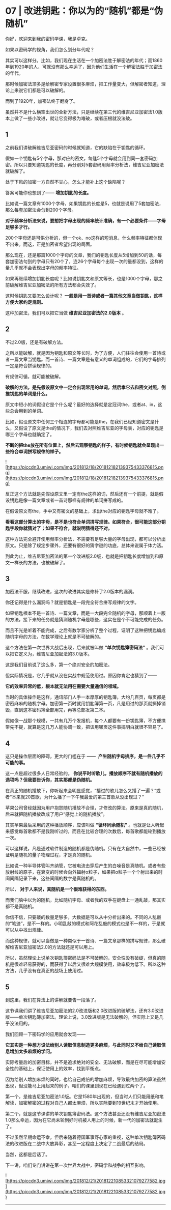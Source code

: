 # 07 | 改进钥匙：你以为的“随机”都是“伪随机”

你好，欢迎来到我的密码学课，我是卓克。

如果以密码学的视角，我们怎么划分年代呢？

其实可以这样分。比如，我们现在生活在一个加密法胜于解密法的年代；而1860年到1920年的人，可就没有那么幸运了，因为他们生活在一个解密法胜于加密法的年代。

那时候加密法顶多是给解密专家设置很多麻烦，把工作量变大，但解密者知道，理论上来说它们都是可以破解的。

而到了1920年，加密法终于翻身了。

虽然并不是什么横空出世的全新方法，只是继续在第三代的维吉尼亚加密法1.0版本上做了一些小改进，就让它变得极为难破，或者压根就没法破。

## 1

之前我们讲破解维吉尼亚密码的时候就知道，它的缺陷在于钥匙的循环。

假如一个钥匙有5个字母，那对应的密文，每逢5个字母就会用到同一套密码加密。所以只要知道钥匙的长度，再分别对5套密码用频率分析法，维吉尼亚加密法就破解了。

处于下风的加密一方自然不甘心，怎么才能补上这个缺陷呢？

答案可能你也想到了—— **增加钥匙的长度。**

比如说一篇文章有1000个字母，如果钥匙的长度是5，也就是说用了5套加密法，那么每套加密法会匀到200个字母。

 **对于频率分析法来说，要想把字母出现的频率统计准确，有一个必要条件——字母足够多才行。**

200个字母还是可供分析的，但一个ok、no这样的短消息，什么频率特征都体现不出来。而这，正是加密者希望出现的局面。

那么现在，还是那篇1000个字母的文章，我们的钥匙长度从5增加到50的话，每套加密法匀到的字母只有20个了，连26个字母每个出现一次的量都没到，这样的量几乎就不会表现出字母的频率特征。

如果再继续增加钥匙长度呢？比如说钥匙文和原文等长，也是1000个字母，那之前破解维吉尼亚加密法的所有方法都会失效了。

这时候钥匙又要怎么设计呢？ **一般是用一首诗或者一篇其他文章当做钥匙，这样方便大家约定规则。**

这种加密法，我们可以把它当做 **维吉尼亚加密法的2.0版本** 。

## 2

不过2.0版，还是有破解方法。

之所以能破解，就是因为钥匙和原文等长时，为了方便，人们往往会使用一首诗或者一篇文章当钥匙。而一首诗、一篇文章是有意义的单词组成的，它们的字母排列一定是符合拼读规律的。

有规律可循，就可能被破解。

 **破解的方法，是先假设原文中一定会出现常用的单词，然后拿它去和密文对照，倒推钥匙的单词是什么。**

原文中短小的词假设它是个什么呢？最好的选择就是定冠词the，或者at、in，这些总会用到的单词。

比如，假设原文中任何三个相连的字母都可能是the，在我们已经知道密文是什么，又假设了原文是the的情况下，我们去对照维吉尼亚的字母表，对应的钥匙是哪三个字母也就确定了。

 **不断的把the放在所有位置上，然后去观察钥匙的样子，有时候钥匙就会呈现出一些符合单词拼写规律的样子。**

![https://piccdn3.umiwi.com/img/201812/18/201812182139375433376815.png](https://piccdn3.umiwi.com/img/201812/18/201812182139375433376815.png)

反正这个方法就是先假设原文里一定有the这样的词，然后还有一个前提，就是假设钥匙是像一篇文章或者一首诗那样有规律的单词拼写成的。

在假设原文有the，手中又有密文的基础上，求出the对应的钥匙字母就不难了。

 **看看这部分算出的字母，是不是也符合单词拼写规律。如果符合，很可能这部分钥匙字段你就猜对了；如果不符合，就说明猜得还不对。**

这种方法完全避开使用频率分析法，不需要有足够大量的字母出现，都可以分析出原文。只是除了规定步骤外，还要有很好的猜字谜的功底，总体来说属于体力活。

到此为止，维吉尼亚加密法的第一个改进版2.0版，也就是把钥匙长度增加到和原文一样长的方法，也被破解了。

## 3

加密法不服，继续改进，这次的改进其实是修补了2.0版本的漏洞。

你还记得是什么漏洞吗？就是钥匙是一段完全符合拼写规律的文字。

如果钥匙根本不是一首诗、一篇文章，而是一大段完全随机的字母，那顺着上一版的方法，接下来的任务就是猜测随机字母是哪些，这实在是个不可能完成的任务。

而且不光是听着不能完成，之后有数学家分析了整个过程，证明了这种把钥匙编成随机字母的方法，在数学理论上就是不可破解的。

这个方法在第一次世界大战后出现，后来就被叫做 **“单次钥匙簿密码法”** 。我们可以把它定义为，维吉尼亚加密法的3.0版本。

这是我们目前说了这么多，第一个绝对安全的加密法。

但实际情况是，它几乎就从没在实战中规范使用过。原因你肯定也猜到了——

 **它的效率异常的低，根本就无法用在需要大量通信的领域。**

当时的具体操作是这样，通讯部门人手一本厚厚的钥匙簿，大约几百页，每页都是密密麻麻的随机字母。加密第一页时就用钥匙簿第一页，凡是用过的那页就撕掉销毁，直到这本密码簿全部用完，再等总部发第二本。

假如像一战那个规模，一共有几万个发报机，每个人都要有一份钥匙簿，不方便携带先不提，就算是这几万人能协调一致，把该用哪页这件事搞明白就很不容易了。

## 4

这只是操作层面的障碍，更大的门槛在于 ——  **产生随机字母排序，是一件几乎不可能的事。**

这一点是超过很多人日常经验的。 **你说平时听歌儿，播放顺序不就有随机播放的选项吗？但我要告诉你，其实那都是伪随机。**

在真正的随机播放下，你听起来会明显感觉，“播过的歌儿怎么又播了一遍？”或者“本来就20首歌，为什么播了一下午我最爱的第三首歌从没出现过？”

苹果公司曾经就因为用户抱怨随机播放不合理，才修改的算法。原来是真的随机，后来就把随机播放改成了用户“感觉上的随机播放”。

其实苹果最后采用的这种播放顺序，应该叫做 **“循环同余随机”** 。也就是让人听起来感觉每首歌都不是我刚听过的，而且在比较合理的次数后，每首歌都能轮到播放一次。

可以这样说，凡是通过软件制造的随机都是伪随机。只有在大自然中，一些已经被证明是随机的量子物理过程，才是真的随机。

比如说一种半导体管叫齐纳管，它被电流击穿后产生的白噪音是真随机。或者有些放射线的原子，在衰变的时候会向外辐射α粒子，如果把α粒子一个个射出来的时间间隔记录下来，这些间隔的数字是真随机的。

所以， **对于人来说，真随机是一个很难获得的东西。**

而我们脑中以为的随机，比如随机字母、或者我的双手在键盘上一通乱敲，那其实都不是真随机。

你信不信，只要敲的数量足够多，大数据是可以从中分析出来的。不同的人乱敲的“笔迹”，是不一样的。小明乱敲的模式和阿花乱敲的模式也是不一样的，于是就可以从中找出规律。

而这种规律，就可以当做是一种类似于一首诗、一篇文章那样的拼写规律，那么破解维吉尼亚加密法2.0的方法就还是可以用上。

所以，虽然理论上说单次钥匙簿密码法是不可破解的，安全性没有破绽，但真的随机是很难轻易获得的，而获得了以后又很难大规模使用，效率极为低下。所以这种方法，几乎没有在真正的战场上使用过。

## 5

到这里，我们在算法上的讲解就要告一段落了。

这节课我们讲了维吉尼亚加密法的2.0改进版和2.0改进版的破解法，还有3.0改进版——单次钥匙簿加密法。理论上说，3.0改进版是无法破解的，但实际上又是几乎没法用的。

我们回顾一下密码学的应用就会发现——

 **它其实是一种想方设法给别人读取信息制造更多麻烦，与此同时又不给自己读取信息增加太多麻烦的学问。**

实际考量后的加密目标，并不是追求绝对的安全、无法破解，而是在尽可能增加安全性的基础上，保证使用上的效率，找到平衡点。

因为给别人增加麻烦的同时，也给自己成倍的增加麻烦，导致最终加密的算法虽然出现，但没能马上用起来的例子，咱们的课里到现在已经遇到过两个了。

第一个，是维吉尼亚加密法1.0版。它是1580年出现的，但当时人们只能用纸和笔解读，加密解密的过程对自己人都太麻烦，所以实际要到19世纪末才开始使用。

第二个，就是这节课讲的单次钥匙簿密码法。这个方法甚至还没有维吉尼亚加密法1.0那么幸运，因为在它尚未轮到好时机被人用上的时候，新一代的加密法就诞生了。

不过虽然早期命运不幸，但后来随着德国军事野心家的重视，这种单次钥匙簿密码法的改进版在二战中大放异彩，甚至一定程度上决定了二战最后的结局。

当然，这都是后话了。

下一讲，咱们专门讲讲在第一次世界大战中，密码学和战争的相互影响。

![https://piccdn3.umiwi.com/img/201812/21/201812210853321079277582.jpg](https://piccdn3.umiwi.com/img/201812/21/201812210853321079277582.jpg)

---
